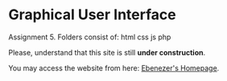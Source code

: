 # Graphical User Interface 

Assignment 5.
Folders consist of:
html
css
js
php

Please, understand that this site is still **under construction**.

You may access the website from here: [Ebenezer's Homepage](https://eampadu1.github.io/gui/).
